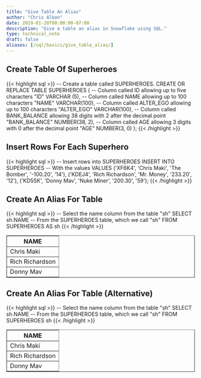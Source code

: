 ```yaml
---
title: "Give Table An Alias"
author: "Chris Albon"
date: 2019-01-28T00:00:00-07:00
description: "Give a table an alias in Snowflake using SQL."
type: technical_note
draft: false
aliases: [/sql/basics/give_table_alias/]
---
```


## Create Table Of Superheroes

{{< highlight sql >}}
-- Create a table called SUPERHEROES.
CREATE OR REPLACE TABLE SUPERHEROES (
  -- Column called ID allowing up to five characters
  "ID" VARCHAR (5), 
  -- Column called NAME allowing up to 100 characters
  "NAME" VARCHAR(100),
  -- Column called ALTER_EGO allowing up to 100 characters
  "ALTER_EGO" VARCHAR(100),
  -- Column called BANK_BALANCE allowing 38 digits with 2 after the decimal point
  "BANK_BALANCE" NUMBER(38, 2),
  -- Column called AGE allowing 3 digits with 0 after the decimal point
  "AGE" NUMBER(3, 0)
);
{{< /highlight >}}

## Insert Rows For Each Superhero

{{< highlight sql >}}
-- Insert rows into SUPERHEROES
INSERT INTO SUPERHEROES 
    -- With the values
    VALUES
    ('XF6K4', 'Chris Maki', 'The Bomber', '-100.20', '14'),
    ('KDEJ4', 'Rich Richardson', 'Mr. Money', '233.20', '12'),
    ('KD5SK', 'Donny Mav', 'Nuke Miner', '200.30', '59');
{{< /highlight >}}

## Create An Alias For Table

{{< highlight sql >}}
-- Select the name column from the table "sh"
SELECT sh.NAME 
-- From the SUPERHEROES table, which we call "sh"
FROM SUPERHEROES AS sh
{{< /highlight >}}
<table border=1>
    <thead>
        <tr>
            <th>NAME</th>
        </tr>
    </thead>
    <tbody>
        <tr>
            <td>Chris Maki</td>
        </tr>
        <tr>
            <td>Rich Richardson</td>
        </tr>
        <tr>
            <td>Donny Mav</td>
        </tr>
    </tbody>
</table>

## Create An Alias For Table (Alternative)

{{< highlight sql >}}
-- Select the name column from the table "sh"
SELECT sh.NAME 
-- From the SUPERHEROES table, which we call "sh"
FROM SUPERHEROES sh
{{< /highlight >}}
<table border=1>
    <thead>
        <tr>
            <th>NAME</th>
        </tr>
    </thead>
    <tbody>
        <tr>
            <td>Chris Maki</td>
        </tr>
        <tr>
            <td>Rich Richardson</td>
        </tr>
        <tr>
            <td>Donny Mav</td>
        </tr>
    </tbody>
</table>